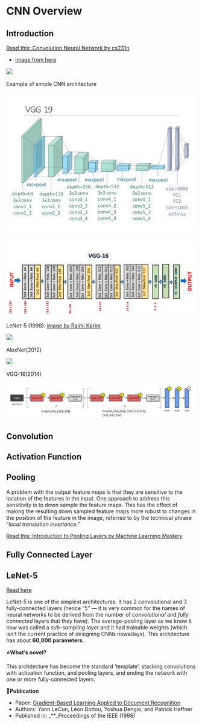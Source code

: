 # CNN Overview

## Introduction

[Read this: Convolution Neural Network by cs231n](https://cs231n.github.io/convolutional-networks/)

* [image from here](https://developersbreach.com/convolution-neural-network-deep-learning/)

![](<../../.gitbook/assets/image (225).png>)

Example of simple CNN architecture

![VGG-19](<../../images/image (232) (1) (1) (1).png>)

![](<../../images/image (224) (1) (1) (1).png>)

LeNet-5 (1998): [image ](https://towardsdatascience.com/illustrated-10-cnn-architectures-95d78ace614d)[by Raimi Karim](https://towardsdatascience.com/illustrated-10-cnn-architectures-95d78ace614d)

![](<../../.gitbook/assets/image (230).png>)

AlexNet(2012)

![](<../../.gitbook/assets/image (226).png>)

VGG-16(2014)

![](<../../images/image (233) (1) (1) (1).png>)

## Convolution

## Activation Function

## Pooling

A problem with the output feature maps is that they are sensitive to the location of the features in the input. One approach to address this sensitivity is to down sample the feature maps. This has the effect of making the resulting down sampled feature maps more robust to changes in the position of the feature in the image, referred to by the technical phrase “_local translation invariance_.”

[Read this: Introduction to Pooling Layers by Machine Learning Mastery](https://machinelearningmastery.com/pooling-layers-for-convolutional-neural-networks/)

## Fully Connected Layer

## LeNet-5

[Read here](https://towardsdatascience.com/illustrated-10-cnn-architectures-95d78ace614d)

LeNet-5 is one of the simplest architectures. It has 2 convolutional and 3 fully-connected layers (hence “5” — it is very common for the names of neural networks to be derived from the number of _convolutional_ and _fully connected_ layers that they have). The average-pooling layer as we know it now was called a _sub-sampling layer_ and it had trainable weights (which isn’t the current practice of designing CNNs nowadays). This architecture has about **60,000 parameters**.

**⭐️What’s novel?**

This architecture has become the standard ‘template’: stacking convolutions with activation function, and pooling layers, and ending the network with one or more fully-connected layers.

**📝Publication**

* Paper: [Gradient-Based Learning Applied to Document Recognition](http://yann.lecun.com/exdb/publis/index.html#lecun-98)
* Authors: Yann LeCun, Léon Bottou, Yoshua Bengio, and Patrick Haffner
* Published in: \_\*\*\_Proceedings of the IEEE (1998)
